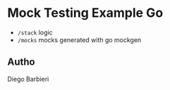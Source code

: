 # Mock Testing Example Go
- `/stack` logic
- `/mocks` mocks generated with go mockgen

## Autho
Diego Barbieri
